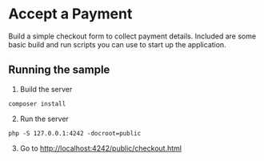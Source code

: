 # Accept a Payment

Build a simple checkout form to collect payment details. Included are some basic
build and run scripts you can use to start up the application.

## Running the sample

1. Build the server

~~~
composer install
~~~

2. Run the server

~~~
php -S 127.0.0.1:4242 -docroot=public
~~~

3. Go to [http://localhost:4242/public/checkout.html](http://localhost:4242/public/checkout.html)